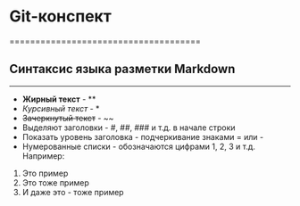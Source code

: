 # Git-конспект
=====================================
## Синтаксис языка разметки Markdown
-------------------------------------
* **Жирный текст** - **
* *Курсивный текст* - *
* ~~Зачеркнутый текст~~ - ~~
* Выделяют заголовки - #, ##, ### и т.д. в начале строки
* Показать уровень заголовка - подчеркивание знаками = или -
* Нумерованные списки - обозначаются цифрами 1, 2, 3 и т.д. Например:
1. Это пример
2. Это тоже пример
3. И даже это - тоже пример